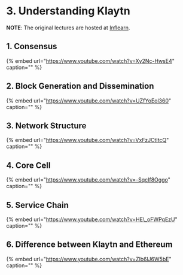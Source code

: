 # 3. Understanding Klaytn

**NOTE**: The original lectures are hosted at [Inflearn](https://www.inflearn.com/course/%ED%81%B4%EB%A0%88%EC%9D%B4%ED%8A%BC).

## 1. Consensus

{% embed url="https://www.youtube.com/watch?v=Xy2Nc-HwsE4" caption="" %}

## 2. Block Generation and Dissemination

{% embed url="https://www.youtube.com/watch?v=UZfYoEol360" caption="" %}

## 3. Network Structure

{% embed url="https://www.youtube.com/watch?v=VxFzJCtItcQ" caption="" %}

## 4. Core Cell

{% embed url="https://www.youtube.com/watch?v=-SqcIf8Oggo" caption="" %}

## 5. Service Chain

{% embed url="https://www.youtube.com/watch?v=HE\_oFWPqEzU" caption="" %}

## 6. Difference between Klaytn and Ethereum

{% embed url="https://www.youtube.com/watch?v=Zlb6lJ6W5bE" caption="" %}